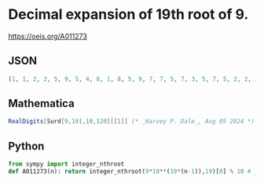 # Decimal expansion of 19th root of 9\.
https://oeis.org/A011273
## JSON
```JSON
[1, 1, 2, 2, 5, 9, 5, 4, 8, 1, 8, 5, 9, 7, 7, 5, 7, 3, 5, 7, 5, 2, 2, 3, 5, 0, 9, 6, 4, 3, 7, 9, 8, 1, 2, 5, 9, 5, 7, 3, 9, 6, 8, 5, 4, 5, 4, 1, 0, 7, 3, 8, 0, 6, 4, 4, 7, 3, 2, 5, 2, 8, 0, 0, 3, 5, 6, 7, 8, 5, 7, 3, 9, 3, 4, 5, 3, 1, 6, 1, 9, 3, 1, 7, 6, 0, 5, 1, 2, 2, 3, 8, 4, 1, 9, 2, 3, 2, 5]
```
## Mathematica
```Mathematica
RealDigits[Surd[9,19],10,120][[1]] (* _Harvey P. Dale_, Aug 05 2024 *)
```
## Python
```Python
from sympy import integer_nthroot
def A011273(n): return integer_nthroot(9*10**(19*(n-1)),19)[0] % 10 # _Chai Wah Wu_, Mar 07 2022
```
